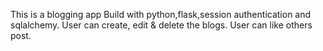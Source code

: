This is a blogging app 
Build with python,flask,session authentication and sqlalchemy.
User can create, edit & delete the blogs.
User can like others post.